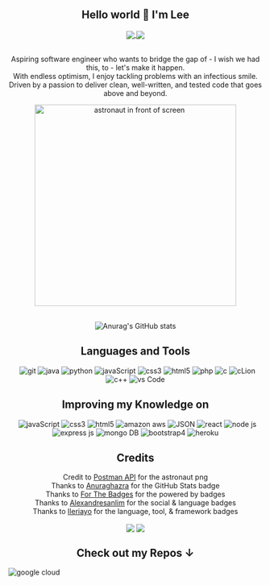 <div align="center">

## Hello world 👋 I'm Lee

<a href="https://www.linkedin.com/in/lee-phonthongsy">
  <img align="center" src="https://img.shields.io/badge/LinkedIn-0077B5?style=for-the-badge&logo=linkedin&logoColor=white" />
</a>
<a href="mailto:leephonthongsy@gmail.com">
   <img align="center" src="https://img.shields.io/badge/Gmail-D14836?style=for-the-badge&logo=gmail&logoColor=white" /> 
  </a>

  
<br>Aspiring software engineer who wants to bridge the gap of - I wish we had this, to - let's make it happen. 
<br>With endless optimism, I enjoy tackling problems with an infectious smile.
<br>Driven by a passion to deliver clean, well-written, and tested code that goes above and beyond. 
  
<img src="https://blog.postman.com/wp-content/uploads/2020/06/schema-postmanautBKG.png" width="400" alt="astronaut in front of screen">

<br>![Anurag's GitHub stats](https://github-readme-stats.vercel.app/api?username=Xiao-Lii&theme=react&show_icons=true&count_private=true&hide=stars)

## Languages and Tools 
<a>
  <p>&nbsp;
    <img src="https://img.shields.io/badge/git-%23F05033.svg?style=for-the-badge&logo=git&logoColor=white" alt="git"/>
    <img src="https://img.shields.io/badge/java-%23ED8B00.svg?style=for-the-badge&logo=java&logoColor=white" alt="java"/>
    <img src="https://img.shields.io/badge/Python-FFD43B?style=for-the-badge&logo=python&logoColor=darkgreen" alt="python"/>
    <img src="https://img.shields.io/badge/javascript-%23323330.svg?style=for-the-badge&logo=javascript&logoColor=%23F7DF1E" alt="javaScript"/>
    <img src="https://img.shields.io/badge/css3-%231572B6.svg?style=for-the-badge&logo=css3&logoColor=white" alt="css3"/>
    <img src="https://img.shields.io/badge/html5-%23E34F26.svg?style=for-the-badge&logo=html5&logoColor=white" alt="html5"/>
    <img src="https://img.shields.io/badge/PHP-777BB4?style=for-the-badge&logo=php&logoColor=white" alt="php"/>
    <img src="https://img.shields.io/badge/c-%2300599C.svg?style=for-the-badge&logo=c&logoColor=white" alt="c"/>
    <img src="https://img.shields.io/badge/CLion-black?style=for-the-badge&logo=clion&logoColor=white" alt="cLion"/>
    <img src="https://img.shields.io/badge/c++-%2300599C.svg?style=for-the-badge&logo=c%2B%2B&logoColor=white" alt="c++"/>
    <img src="https://img.shields.io/badge/Visual%20Studio%20Code-0078d7.svg?style=for-the-badge&logo=visual-studio-code&logoColor=white" alt="vs Code"/>
  </p>
</a>

## Improving my Knowledge on
<a>
  <p>&nbsp;
    <img src="https://img.shields.io/badge/javascript-%23323330.svg?style=for-the-badge&logo=javascript&logoColor=%23F7DF1E" alt="javaScript"/>
    <img src="https://img.shields.io/badge/css3-%231572B6.svg?style=for-the-badge&logo=css3&logoColor=white" alt="css3"/>
    <img src="https://img.shields.io/badge/html5-%23E34F26.svg?style=for-the-badge&logo=html5&logoColor=white" alt="html5"/>
    <img src="https://img.shields.io/badge/Amazon AWS-FF9900?style=for-the-badge&logo=amazonaws&logoColor=white" alt="amazon aws"/>
    <img src="https://img.shields.io/badge/json-5E5C5C?style=for-the-badge&logo=json&logoColor=white" alt="JSON"/>
    <img src="https://img.shields.io/badge/react-%2320232a.svg?style=for-the-badge&logo=react&logoColor=%2361DAFB" alt="react"/>
    <img src="https://img.shields.io/badge/node.js-6DA55F?style=for-the-badge&logo=node.js&logoColor=white" alt="node js"/>
    <img src="https://img.shields.io/badge/express.js-%23404d59.svg?style=for-the-badge&logo=express&logoColor=%2361DAFB" alt="express js"/>  
    <img src="https://img.shields.io/badge/MongoDB-white?style=for-the-badge&logo=mongodb&logoColor=4EA94B" alt="mongo DB"/> 
    <img src="https://img.shields.io/badge/bootstrap-%23563D7C.svg?style=for-the-badge&logo=bootstrap&logoColor=white" alt="bootstrap4"/>
    <img src="https://img.shields.io/badge/heroku-%23430098.svg?style=for-the-badge&logo=heroku&logoColor=white" alt="heroku"/> 
  </p>
</a>
  
## Credits
  Credit to [Postman API](https://www.postman.com) for the astronaut png
  <br>Thanks to [Anuraghazra](https://github.com/anuraghazra/github-readme-stats) for the GitHub Stats badge
  <br>Thanks to [For The Badges](https://forthebadge.com) for the powered by badges
  <br>Thanks to [Alexandresanlim](https://github.com/alexandresanlim/Badges4-README.md-Profile) for the social & language badges
  <br>Thanks to [Ileriayo](https://github.com/Ileriayo/markdown-badges) for the language, tool, & framework badges

<img align="center" src="https://forthebadge.com/images/badges/powered-by-black-magic.svg" />
<img align="center" src="https://forthebadge.com/images/badges/powered-by-coffee.svg" />
  
## Check out my Repos ↓
</div>
  <img src="https://img.shields.io/badge/Google_Cloud-4285F4?style=for-the-badge&logo=google-cloud&logoColor=white" alt="google cloud"/>

<!--
**Xiao-Lii/Xiao-Lii** is a ✨ _special_ ✨ repository because its `README.md` (this file) appears on your GitHub profile.

<img src="https://blog.postman.com/wp-content/uploads/2019/11/team-collaboration-postmanaut_1BKG.png" width="400" alt="astronauts jumping in space">
<img src="https://blog.postman.com/wp-content/uploads/2019/11/jobs-to-be-done.png" width="400" alt="astronauts jumping in space">
<img src="https://brainfit.gallerycdn.vsassets.io/extensions/brainfit/vscode-coverage-highlighter/1.0.3/1551168778894/Microsoft.VisualStudio.Services.Icons.Default" width="300" alt="astronauts jumping in space">

For Full-Stack Web Development Completion Course Badges, Tools, and Languages 
<img src="https://img.shields.io/badge/bootstrap-%23563D7C.svg?style=for-the-badge&logo=bootstrap&logoColor=white" alt="bootstrap4"/>
<img src="https://img.shields.io/badge/heroku-%23430098.svg?style=for-the-badge&logo=heroku&logoColor=white" alt="heroku"/> 

[![Top Langs](https://github-readme-stats.vercel.app/api/top-langs/?username=Xiao-Lii&theme=react&layout=compact)](https://github.com/Xiao-Lii/github-readme-stats)

To align cards side by side, utilize the code below
<a href="https://github.com/anuraghazra/github-readme-stats">
  <img align="center" src="https://github-readme-stats.vercel.app/api/pin/?username=Xiao-Lii&repo=github-readme-stats" />
</a>
<a href="https://github.com/anuraghazra/convoychat">
  <img align="center" src="https://github-readme-stats.vercel.app/api/pin/?username=Xiao-Lii&repo=convoychat" />
</a>


Here are some ideas to get you started:

- 🔭 I’m currently working on ...
- 🌱 I’m currently learning ...
- 👯 I’m looking to collaborate on ...
- 🤔 I’m looking for help with ...
- 💬 Ask me about ...
- 📫 How to reach me: ...
- 😄 Pronouns: She/Her
- ⚡ Fun fact: ...
-->
